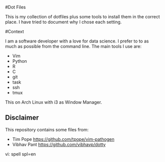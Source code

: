 #Dot Files

This is my collection of dotfiles plus some tools to install them in the
correct place. I have tried to document why I chose each setting.

#Context

I am a software developer with a love for data science. I prefer to to as much
as possible from the command line.  The main tools I use are:

- Vim
- Python
- R
- C
- git
- task
- ssh
- tmux


This on Arch Linux with i3 as Window Manager.

## Disclaimer

This repository contains some files from:

- Tim Pope <https://github.com/tpope/vim-pathogen>
- Vibhav Pant <https://github.com/vibhavp/dotty>


vi: spell spl=en
